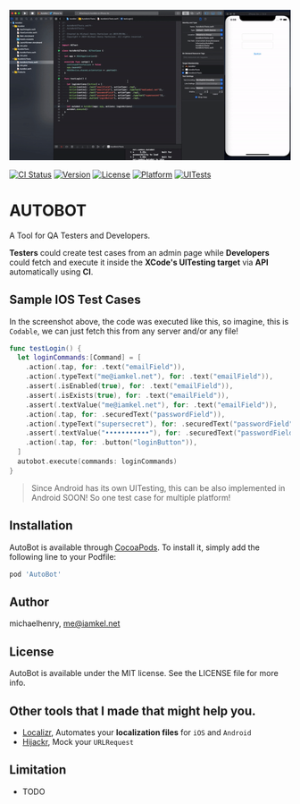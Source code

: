 ![Screenshot](screenshot.gif)

[![CI Status](https://img.shields.io/travis/michaelhenry/AutoBot.svg?style=flat)](https://travis-ci.org/michaelhenry/AutoBot)
[![Version](https://img.shields.io/cocoapods/v/AutoBot.svg?style=flat)](https://cocoapods.org/pods/AutoBot)
[![License](https://img.shields.io/cocoapods/l/AutoBot.svg?style=flat)](https://cocoapods.org/pods/AutoBot)
[![Platform](https://img.shields.io/cocoapods/p/AutoBot.svg?style=flat)](https://cocoapods.org/pods/AutoBot)
[![UITests](https://github.com/michaelhenry/AutoBot/workflows/Test/badge.svg)](https://github.com/michaelhenry/AutoBot/actions)

# AUTOBOT

A Tool for QA Testers and Developers.

**Testers** could create test cases from an admin page
while **Developers** could fetch and execute it inside the **XCode's UITesting target** via **API** automatically using **CI**.

## Sample IOS Test Cases

In the screenshot above, the code was executed like this, so imagine, this is `Codable`, we can just fetch this from any server and/or any file!

```swift
func testLogin() {
  let loginCommands:[Command] = [
    .action(.tap, for: .text("emailField")),
    .action(.typeText("me@iamkel.net"), for: .text("emailField")),
    .assert(.isEnabled(true), for: .text("emailField")),
    .assert(.isExists(true), for: .text("emailField")),
    .assert(.textValue("me@iamkel.net"), for: .text("emailField")),
    .action(.tap, for: .securedText("passwordField")),
    .action(.typeText("supersecret"), for: .securedText("passwordField")),
    .assert(.textValue("•••••••••••"), for: .securedText("passwordField")),
    .action(.tap, for: .button("loginButton")),
  ]
  autobot.execute(commands: loginCommands)
}
```

> Since Android has its own UITesting, this can be also implemented in Android SOON! So one test case for multiple platform!

## Installation

AutoBot is available through [CocoaPods](https://cocoapods.org). To install
it, simply add the following line to your Podfile:

```ruby
pod 'AutoBot'
```

## Author

michaelhenry, me@iamkel.net

## License

AutoBot is available under the MIT license. See the LICENSE file for more info.


## Other tools that I made that might help you.

- [Localizr](https://github.com/michaelhenry/Localizr), Automates your **localization files** for `iOS` and `Android`
- [Hijackr](https://github.com/michaelhenry/Hijackr), Mock your `URLRequest`

## Limitation

- TODO

